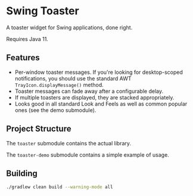 # Swing Toaster
A toaster widget for Swing applications, done right.

Requires Java 11.

## Features
* Per-window toaster messages.  If you're looking for desktop-scoped notifications,
  you should use the standard AWT `TrayIcon.displayMessage()` method.
* Toaster messages can fade away after a configurable delay.
* If multiple toasters are displayed, they are stacked appropriately.
* Looks good in all standard Look and Feels as well as common popular ones (see
  the demo submodule).

## Project Structure
The `toaster` submodule contains the actual library.

The `toaster-demo` submodule contains a simple example of usage.

## Building

```bash
./gradlew clean build --warning-mode all
```

